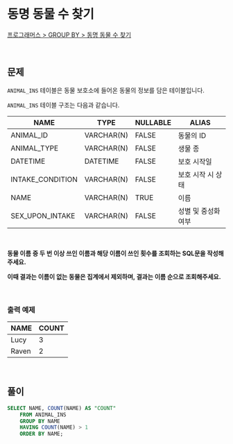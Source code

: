 # 동명 동물 수 찾기

[프로그래머스 > GROUP BY > 동명 동물 수 찾기](https://school.programmers.co.kr/learn/courses/30/lessons/59041)

<br/>

## 문제

`ANIMAL_INS` 테이블은 동물 보호소에 들어온 동물의 정보를 담은 테이블입니다.

`ANIMAL_INS` 테이블 구조는 다음과 같습니다.

| NAME                | TYPE       | NULLABLE | ALIAS             |
| ------------------- | ---------- | -------- | ----------------- |
| ANIMAL_ID           | VARCHAR(N) | FALSE    | 동물의 ID          |
| ANIMAL_TYPE         | VARCHAR(N) | FALSE    | 생물 종            |
| DATETIME            | DATETIME   | FALSE    | 보호 시작일         |
| INTAKE_CONDITION    | VARCHAR(N) | FALSE    | 보호 시작 시 상태   |
| NAME                | VARCHAR(N) | TRUE     | 이름               |
| SEX_UPON_INTAKE     | VARCHAR(N) | FALSE    | 성별 및 중성화 여부  |

<br/>

**동물 이름 중 두 번 이상 쓰인 이름과 해당 이름이 쓰인 횟수를 조회하는 SQL문을 작성해주세요.**

**이때 결과는 이름이 없는 동물은 집계에서 제외하며, 결과는 이름 순으로 조회해주세요.**

<br/>

### 출력 예제

| NAME  | COUNT |
| ----- | ----- |
| Lucy  | 3     |
| Raven | 2     |

<br/>

## 풀이

```SQL
SELECT NAME, COUNT(NAME) AS "COUNT"
    FROM ANIMAL_INS
    GROUP BY NAME
    HAVING COUNT(NAME) > 1
    ORDER BY NAME;
```
